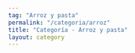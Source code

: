 ```yaml
---
tag: "Arroz y pasta"
permalink: "/categoria/arroz"
title: "Categoría - Arroz y pasta"
layout: category
---
```

